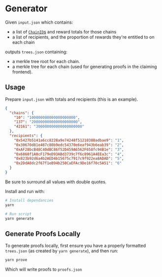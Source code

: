 # Generator

Given `input.json` which contains:

- a list of [`ChainID`s](https://chainlist.org/) and reward totals for those chains
- a list of recipients, and the proportion of rewards they're entitled to on each chain

outputs `trees.json` containing:

- a merkle tree root for each chain.
- a merkle tree for each chain (used for generating proofs in the claiming frontend).

## Usage

Prepare `input.json` with totals and recipients (this is an example).

```json
{
  "chains": {
    "10": "100000000000000000000",
    "137": "200000000000000000000",
    "42161": "300000000000000000000"
  },
  "recipients": {
    "0x5427b5141a6cc8228a9e74248f51210380adbae9": "1",
    "0x30670d81e487c80b9edc54370e6eaf943b6eab39": "2",
    "0xAF28bcB48C40dBC86f52D459A6562F658fc94B1e": "3",
    "0x6860f1A0cF179eD93ABd3739c7f6c8961A4EEa3c": "4",
    "0x823b92d6a4b2AED4b15675c7917c9f922ea8ADAD": "5",
    "0x2DdA8dc2f67f1eB94b250CaEFAc9De16f70c5A51": "6"
  }
}
```

Be sure to surround all values with double quotes.

Install and run with:

```bash
# Install dependancies
yarn

# Run script
yarn generate
```

## Generate Proofs Locally

To generate proofs locally, first ensure you have a properly formatted `trees.json` (as created by `yarn generate`), and then run:

```bash
yarn prove
```

Which will write proofs to `proofs.json`
